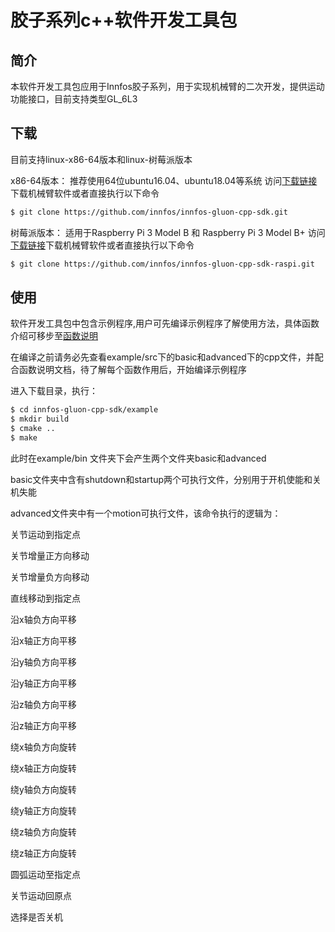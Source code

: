 胶子系列c++软件开发工具包
=====

## 简介

本软件开发工具包应用于Innfos胶子系列，用于实现机械臂的二次开发，提供运动功能接口，目前支持类型GL_6L3

## 下载

目前支持linux-x86-64版本和linux-树莓派版本

x86-64版本：
推荐使用64位ubuntu16.04、ubuntu18.04等系统
访问[下载链接](https://github.com/innfos/innfos-gluon-cpp-sdk.git)下载机械臂软件或者直接执行以下命令
```sh
$ git clone https://github.com/innfos/innfos-gluon-cpp-sdk.git
```
树莓派版本：
适用于Raspberry Pi 3 Model B 和 Raspberry Pi 3 Model B+
访问[下载链接](https://github.com/innfos/innfos-gluon-cpp-sdk-raspi.git)下载机械臂软件或者直接执行以下命令
```sh
$ git clone https://github.com/innfos/innfos-gluon-cpp-sdk-raspi.git
```

## 使用

软件开发工具包中包含示例程序,用户可先编译示例程序了解使用方法，具体函数介绍可移步至[函数说明](https://innfos.com/instructions/html/index.html)

在编译之前请务必先查看example/src下的basic和advanced下的cpp文件，并配合函数说明文档，待了解每个函数作用后，开始编译示例程序

进入下载目录，执行：

```sh
$ cd innfos-gluon-cpp-sdk/example
$ mkdir build
$ cmake ..
$ make 
```

此时在example/bin 文件夹下会产生两个文件夹basic和advanced

basic文件夹中含有shutdown和startup两个可执行文件，分别用于开机使能和关机失能

advanced文件夹中有一个motion可执行文件，该命令执行的逻辑为：

关节运动到指定点

关节增量正方向移动

关节增量负方向移动

直线移动到指定点

沿x轴负方向平移

沿x轴正方向平移

沿y轴负方向平移

沿y轴正方向平移

沿z轴负方向平移

沿z轴正方向平移

绕x轴负方向旋转

绕x轴正方向旋转

绕y轴负方向旋转

绕y轴正方向旋转

绕z轴负方向旋转

绕z轴正方向旋转

圆弧运动至指定点

关节运动回原点

选择是否关机
